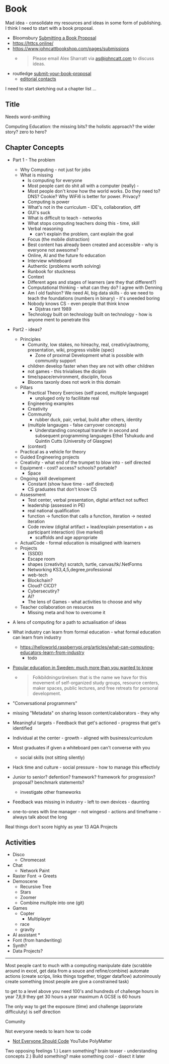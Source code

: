 Book
====

Mad idea - consolidate my resources and ideas in some form of publishing.
I think I need to start with a book proposal.

* Bloomsbury [Submitting a Book Proposal](https://www.bloomsbury.com/uk/discover/bloomsbury-academic/authors/submitting-a-book-proposal/)
* https://httcs.online/
* https://www.johncattbookshop.com/pages/submissions
    * > Please email Alex Sharratt via as@johncatt.com to discuss ideas.
* routledge [submit-your-book-proposal](https://www.routledge.com/our-customers/authors/submit-your-book-proposal)
    * [editorial contacts](https://www.routledge.com/contacts/editorial)

I need to start sketching out a chapter list ...

Title
-----

Needs word-smithing

Computing Education: 
the missing bits?
the holistic approach?
the wider story?
zero to hero?


Chapter Concepts
----------------

* Part 1 - The problem
    * Why Computing - not just for jobs
    * What is missing
        * Is computing for everyone
        * Most people cant do shit all with a computer (really) - 
        * Most people don't know how the world works. Do they need to? DNS? Cookie? Why WiFi6 is better for power. Privacy?
        * Computing is power
        * What's not in the curriculum - IDE's, collaboration, diff
        * GUI's suck
        * What is difficult to teach - networks
        * What stops computing teachers doing this - time, skill
        * Verbal reasoning
            * can't explain the problem, cant explain the goal
        * Focus (the mobile distraction)
        * Best content has already been created and accessible - why is everyone not awesome?
        * Online, AI and the future fo education
        * Interview whiteboard
        * Authentic (problems worth solving)
        * Runbook for stuckness
        * Context
        * Different ages and stages of learners (are they that different?)
        * Computational thinking - what can they do? I agree with Denning
        * Am I old fashion? We need AI, big data skills - do we need to teach the foundations (numbers in binary) - it's uneeded boring
        * Nobody knows CS - even people that think know
            * Dijstras rant 1989
        * Technology built on technology built on technology - how is anyone ment to penetrate this
* Part2 - ideas?
    * Principles
        * Comunity, low stakes, no hireachy, real, creativiy/autnomy, presentation, wiki, progress visible (spec)
            * Zone of proximal Development what is possible with community support
        * children develop faster when they are not with other children
        * not games - this trivialises the diciplin
        * time/space/environment, disciplin, focus
        * Blooms taxonly does not work in this domain
    * Pillars
        * Practical Theory Exercises (self paced, multiple language)
            * unpluged only to faciliitate real
        * Engineering examples
        * Creativity
        * Community
            * rubber duck, pair, verbal, build after others, identity
        * (multiple langauges - false carryover concepts)
            * Understanding conceptual transfer in second and subsequent programming languages Ethel Tshukudu and Quintin Cutts (University of Glasgow)
        * (context)
    * Practical as a vehicle for theory
    * Guided Engineering projects
    * Creativity - what end of the trumpet to blow into - self directed
    * Equipment - cost? access? schools? portable?
        * Space
    * Ongoing skill development
        * Constant (show have time - self directed)
        * CS graduates that don't know CS
    * Assessment
        * Test center, verbal presentation, digital artifact not suffect
        * leadership (assessed in PE)
        * real national qualification
        * function -> function that calls a function, iteration -> nested iteration
        * Code review (digital artifact + lead/explain presentation + as participant interaction) (live marked)
            * scaffolds and age appropriate
    * ActualCode - formal education is misaligned with learners
    * Projects
        * (SSDD)
        * Escape room
        * shapes (creativity) scratch, turtle, canvas/tk/.NetForms
        * Networking KS3,4,5,degree,professional
        * web-tech
        * Blockchain?
        * Cloud? CICD?
        * Cybersecutiry?
        * AI?
        * The lens of Games - what activities to choose and why
    * Teacher collaboration on resources
        * Missing meta and how to overcome it

* A lens of computing for a path to actualisation of ideas
* What industry can learn from formal education - what formal education can learn from industry
    * https://helloworld.raspberrypi.org/articles/what-can-computing-educators-learn-from-industry
        * todo
* [Popular education in Sweden: much more than you wanted to know](https://www.lesswrong.com/posts/tjxgbovwc5Ft7wrtc/popular-education-in-sweden-much-more-than-you-wanted-to-1)
    * > Folkbildningsrörelsen: that is the name we have for this movement of self-organized study groups, resource centers, maker spaces, public lectures, and free retreats for personal development. 
* "Conversational programmers"
* missing "Metadata" on sharing lesson content/calaborators - they why
* Meaningful targets - Feedback that get's actioned - progress that get's identified
* Individual at the center - growth - aligned with business/curriculum
* Most graduates if given a whiteboard pen can't converse with you
    * social skills (not sitting silently)
* Hack time and culture - social pressure - how to manage this effectivly
* Junior to senior? defention? framework? framework for progression? proposal? benchmark statements?
    * investigate other frameworks
* Feedback was missing in industry - left to own devices - daunting
* one-to-ones with line manager - not wingesd - actions and timeframe - always talk about the long

Real things don't score highly as year 13 AQA Projects


Activities
----------

* Disco
    * Chromecast
* Chat
    * Network Paint
* Raster Font -> Greets
* Demoscene
    * Recursive Tree
    * Stars
    * Zoomer
    * Combine multiple into one (git)
* Games
    * Copter
        * Multiplayer
    * race
    * gravity
* AI assistant
    * 
* Font (from handwriting)
* Synth?
* Data Projects?


---

Most people cant to much with a computing
manipulate date (scrabble around in excel, get data from a souce and refine/combine)
automate actions (create scrips, links things together, trigger dataflow)
autonimously create something (most people are give a constrained task)

to get to a level above you need 100's and hundreds of challenge hours
in year 7,8,9 they get 30 hours a year maximum
A GCSE is 60 hours

The only way to get the exposure (time) and challenge (approriate difficuluty) is self direction

Comunity


Not everyone needs to learn how to code
* [Not Everyone Should Code](https://www.youtube.com/watch?v=EFwa5Owp0-k) YouTube PolyMatter

Two opposing feelings
  1.) Learn something?
    brain teaser - understanding concepts
  2.) Build something?
    make something cool - disect it later
